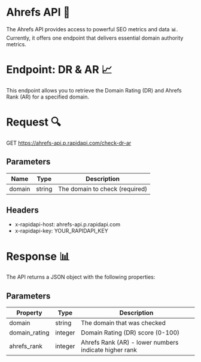 # Ahrefs API 🚀
The Ahrefs API provides access to powerful SEO metrics and data 📊. Currently, it offers one endpoint that delivers essential domain authority metrics.

# Endpoint: DR & AR 📈
This endpoint allows you to retrieve the Domain Rating (DR) and Ahrefs Rank (AR) for a specified domain.

# Request 🔍
GET https://ahrefs-api.p.rapidapi.com/check-dr-ar

## Parameters

|       Name         |Type                          |Description|
|----------------|-------------------------------|-----------------------------|
|    domain      |      string                   |The domain to check (required)    


## Headers
- x-rapidapi-host: ahrefs-api.p.rapidapi.com
- x-rapidapi-key: YOUR_RAPIDAPI_KEY

# Response 📊
The API returns a JSON object with the following properties:
## Parameters

|       Property         |Type                          |Description|
|----------------|-------------------------------|-----------------------------|
|    domain      |      string                   |The domain that was checked     
| domain_rating  |      integer                  |Domain Rating (DR) score (0-100)     
| ahrefs_rank    |      integer                  |Ahrefs Rank (AR) - lower numbers indicate higher rank   
